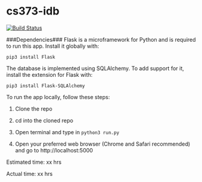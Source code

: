 # cs373-idb
[![Build Status](https://travis-ci.org/CamelBackNotation/cs373-idb.svg?branch=master)](https://travis-ci.org/CamelBackNotation/cs373-idb)

###Dependencies###
Flask is a microframework for Python and is required to run this app. Install it globally with:

    pip3 install Flask

The database is implemented using SQLAlchemy. To add support for it, install the extension for Flask with:

    pip3 install Flask-SQLAlchemy

To run the app locally, follow these steps:

1. Clone the repo

2. cd into the cloned repo

3. Open terminal and type in ```python3 run.py```

4. Open your preferred web browser (Chrome and Safari recommended) and go to http://localhost:5000

Estimated time: xx hrs

Actual time: xx hrs

